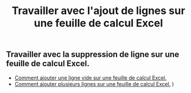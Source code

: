 ﻿---
title: Travailler avec l'ajout de lignes sur une feuille de calcul Excel
second_title: Documen
linktitle: Annonce
type: docs
url: /fr/rows/add/
keywords: Working with adding row on an Excel worksheet. How to add rows on an Excel worksheet
description: Aspose.Cells Cloud REST API prend en charge l'ajout de lignes dans une feuille de calcul Excel. Le SDK prend en charge différents langages de développement, notamment Android, C#, Go, Java, NodeJS, Perl, PHP, Python, Ruby et Swift.
weight: 20
kwords: Excel, Office Cloud, REST API, Feuille de calcul, PDF, CSV, Json, Markdown, Utilisation de l'ajout de lignes dans une feuille de calcul Excel
---
## Travailler avec la suppression de ligne sur une feuille de calcul Excel.

- [Comment ajouter une ligne vide sur une feuille de calcul Excel.](/cells/fr/rows/add/row/) 
- [Comment ajouter plusieurs lignes sur une feuille de calcul Excel.](/cells/fr/rows/add/rows/) ) 
